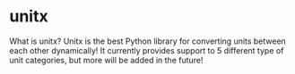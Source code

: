 # unitx
What is unitx? Unitx is the best Python library for converting units between each other dynamically! It currently provides support to 5 different type of unit categories, but more will be added in the future!